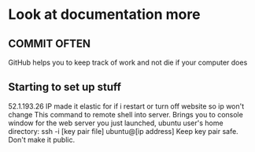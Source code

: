 # Look at documentation more
## COMMIT OFTEN
GitHub helps you to keep track of work and not die if your computer does

## Starting to set up stuff
52.1.193.26 IP
made it elastic for if i restart or turn off website so ip won't change
This command to remote shell into server. Brings you to console window for the web server you just launched, ubuntu user's home directory: ssh -i [key pair file] ubuntu@[ip address]
Keep key pair safe. Don't make it public. 
